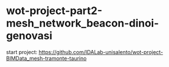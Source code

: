# wot-project-part2-mesh_network_beacon-dinoi-genovasi

start project: https://github.com/IDALab-unisalento/wot-project-BIMData_mesh-tramonte-taurino

